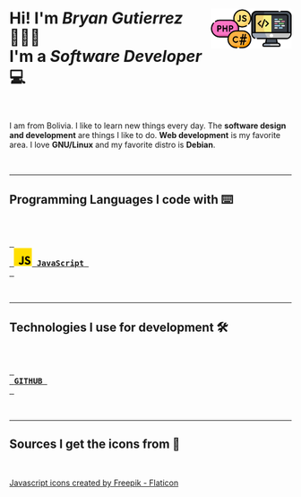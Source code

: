 <h1 align="left">
  <img src="icons/code.png" title="code" alt="computer image" align="right"  width="72"/>
  <img src="icons/coding-language.png" title="programming languages" alt="programming languages" align="right"  width="72"/>
  Hi! I'm <em>Bryan Gutierrez</em> 🙋🏻‍♂️<br/>
  I'm a <em>Software Developer</em> 💻
</h1>

<br/>

I am from Bolivia. I like to learn new things every day. The **software design and development** are things I like to do. **Web development** is my favorite area. I love **GNU/Linux** and my favorite distro is **Debian**.

<br/>

---

## Programming Languages I code with ⌨️

<br/>

[<kbd> <br> <img src="icons/js.png" title="JavaScript" alt="JavaScript logo" width="32"/> **JavaScript** <br> </kbd>][jsLink]

<br/>

---

## Technologies I use for development 🛠️

<br/>

[<kbd> <br> **GITHUB** <br> </kbd>][Link]

<br/>

<!-------------------------------->
<!--------------Links------------->

[jsLink]: https://developer.mozilla.org/en-US/docs/Web/JavaScript
[Link]: https://github.com/BryanGuti

<!-------------------------------->

---

## Sources I get the icons from 🔗

<br/>

<a href="https://www.flaticon.com/free-icons/javascript" title="javascript icons">Javascript icons created by Freepik - Flaticon</a>

<br/>